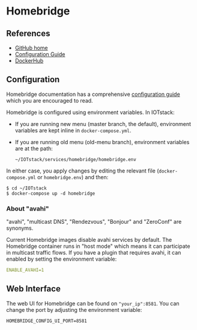 # Homebridge

## References 

* [GitHub home](https://github.com/oznu/docker-homebridge)
* [Configuration Guide](https://github.com/oznu/docker-homebridge/wiki/Homebridge-on-Raspberry-Pi)
* [DockerHub](https://hub.docker.com/r/oznu/homebridge)

## Configuration

Homebridge documentation has a comprehensive [configuration guide](https://github.com/oznu/docker-homebridge/wiki/Homebridge-on-Raspberry-Pi) which you are encouraged to read.

Homebridge is configured using environment variables. In IOTstack:

* If you are running new menu (master branch, the default), environment variables are kept inline in `docker-compose.yml`.
* If you are running old menu (old-menu branch), environment variables are at the path:

	```
	~/IOTstack/services/homebridge/homebridge.env
	```

In either case, you apply changes by editing the relevant file (`docker-compose.yml` or `homebridge.env`) and then:

```console
$ cd ~/IOTstack
$ docker-compose up -d homebridge
```

### About "avahi"

"avahi", "multicast DNS", "Rendezvous", "Bonjour" and "ZeroConf" are synonyms.

Current Homebridge images disable avahi services by default. The Homebridge container runs in "host mode" which means it can participate in multicast traffic flows. If you have a plugin that requires avahi, it can enabled by setting the environment variable:

```yaml
ENABLE_AVAHI=1
```  

## Web Interface

The web UI for Homebridge can be found on `"your_ip":8581`. You can change the port by adjusting the environment variable:

```
HOMEBRIDGE_CONFIG_UI_PORT=8581
```

